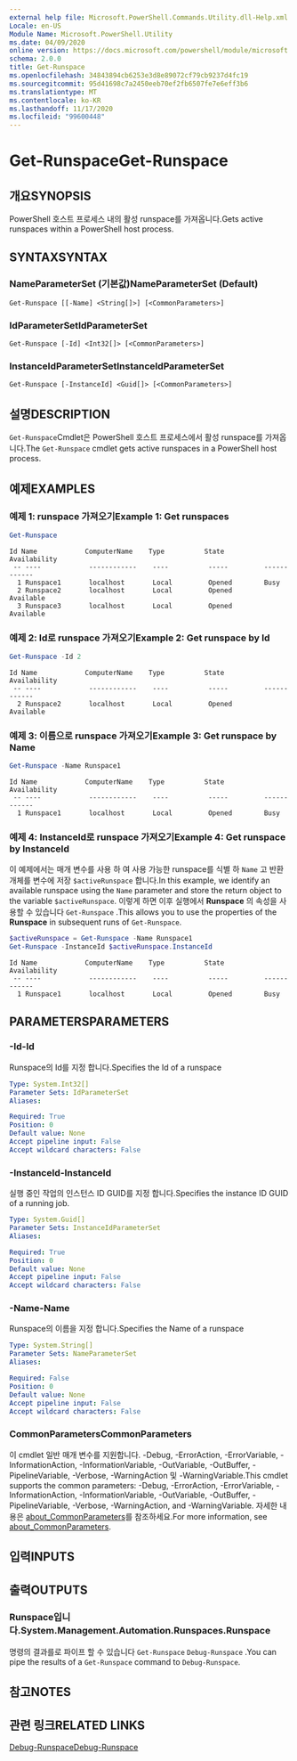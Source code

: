 ```yaml
---
external help file: Microsoft.PowerShell.Commands.Utility.dll-Help.xml
Locale: en-US
Module Name: Microsoft.PowerShell.Utility
ms.date: 04/09/2020
online version: https://docs.microsoft.com/powershell/module/microsoft.powershell.utility/get-runspace?view=powershell-7.2&WT.mc_id=ps-gethelp
schema: 2.0.0
title: Get-Runspace
ms.openlocfilehash: 34843894cb6253e3d8e89072cf79cb9237d4fc19
ms.sourcegitcommit: 95d41698c7a2450eeb70ef2fb6507fe7e6eff3b6
ms.translationtype: MT
ms.contentlocale: ko-KR
ms.lasthandoff: 11/17/2020
ms.locfileid: "99600448"
---
```

# <span data-ttu-id="3fe95-102">Get-Runspace</span><span class="sxs-lookup"><span data-stu-id="3fe95-102">Get-Runspace</span></span>

## <span data-ttu-id="3fe95-103">개요</span><span class="sxs-lookup"><span data-stu-id="3fe95-103">SYNOPSIS</span></span>
<span data-ttu-id="3fe95-104">PowerShell 호스트 프로세스 내의 활성 runspace를 가져옵니다.</span><span class="sxs-lookup"><span data-stu-id="3fe95-104">Gets active runspaces within a PowerShell host process.</span></span>

## <span data-ttu-id="3fe95-105">SYNTAX</span><span class="sxs-lookup"><span data-stu-id="3fe95-105">SYNTAX</span></span>

### <span data-ttu-id="3fe95-106">NameParameterSet (기본값)</span><span class="sxs-lookup"><span data-stu-id="3fe95-106">NameParameterSet (Default)</span></span>

```
Get-Runspace [[-Name] <String[]>] [<CommonParameters>]
```

### <span data-ttu-id="3fe95-107">IdParameterSet</span><span class="sxs-lookup"><span data-stu-id="3fe95-107">IdParameterSet</span></span>

```
Get-Runspace [-Id] <Int32[]> [<CommonParameters>]
```

### <span data-ttu-id="3fe95-108">InstanceIdParameterSet</span><span class="sxs-lookup"><span data-stu-id="3fe95-108">InstanceIdParameterSet</span></span>

```
Get-Runspace [-InstanceId] <Guid[]> [<CommonParameters>]
```

## <span data-ttu-id="3fe95-109">설명</span><span class="sxs-lookup"><span data-stu-id="3fe95-109">DESCRIPTION</span></span>

<span data-ttu-id="3fe95-110">`Get-Runspace`Cmdlet은 PowerShell 호스트 프로세스에서 활성 runspace를 가져옵니다.</span><span class="sxs-lookup"><span data-stu-id="3fe95-110">The `Get-Runspace` cmdlet gets active runspaces in a PowerShell host process.</span></span>

## <span data-ttu-id="3fe95-111">예제</span><span class="sxs-lookup"><span data-stu-id="3fe95-111">EXAMPLES</span></span>

### <span data-ttu-id="3fe95-112">예제 1: runspace 가져오기</span><span class="sxs-lookup"><span data-stu-id="3fe95-112">Example 1: Get runspaces</span></span>

```powershell
Get-Runspace
```

```Output
Id Name            ComputerName    Type          State         Availability
 -- ----            ------------    ----          -----         ------------
  1 Runspace1       localhost       Local         Opened        Busy
  2 Runspace2       localhost       Local         Opened        Available
  3 Runspace3       localhost       Local         Opened        Available
```

### <span data-ttu-id="3fe95-113">예제 2: Id로 runspace 가져오기</span><span class="sxs-lookup"><span data-stu-id="3fe95-113">Example 2: Get runspace by Id</span></span>

```powershell
Get-Runspace -Id 2
```

```Output
Id Name            ComputerName    Type          State         Availability
 -- ----            ------------    ----          -----         ------------
  2 Runspace2       localhost       Local         Opened        Available
```

### <span data-ttu-id="3fe95-114">예제 3: 이름으로 runspace 가져오기</span><span class="sxs-lookup"><span data-stu-id="3fe95-114">Example 3: Get runspace by Name</span></span>

```powershell
Get-Runspace -Name Runspace1
```

```Output
Id Name            ComputerName    Type          State         Availability
 -- ----            ------------    ----          -----         ------------
  1 Runspace1       localhost       Local         Opened        Busy
```

### <span data-ttu-id="3fe95-115">예제 4: InstanceId로 runspace 가져오기</span><span class="sxs-lookup"><span data-stu-id="3fe95-115">Example 4: Get runspace by InstanceId</span></span>

<span data-ttu-id="3fe95-116">이 예제에서는 매개 변수를 사용 하 여 사용 가능한 runspace를 식별 하 `Name` 고 반환 개체를 변수에 저장 `$activeRunspace` 합니다.</span><span class="sxs-lookup"><span data-stu-id="3fe95-116">In this example, we identify an available runspace using the `Name` parameter and store the return object to the variable `$activeRunspace`.</span></span> <span data-ttu-id="3fe95-117">이렇게 하면 이후 실행에서 **Runspace** 의 속성을 사용할 수 있습니다 `Get-Runspace` .</span><span class="sxs-lookup"><span data-stu-id="3fe95-117">This allows you to use the properties of the **Runspace** in subsequent runs of `Get-Runspace`.</span></span>

```powershell
$activeRunspace = Get-Runspace -Name Runspace1
Get-Runspace -InstanceId $activeRunspace.InstanceId
```

```Output
Id Name            ComputerName    Type          State         Availability
 -- ----            ------------    ----          -----         ------------
  1 Runspace1       localhost       Local         Opened        Busy
```

## <span data-ttu-id="3fe95-118">PARAMETERS</span><span class="sxs-lookup"><span data-stu-id="3fe95-118">PARAMETERS</span></span>

### <span data-ttu-id="3fe95-119">-Id</span><span class="sxs-lookup"><span data-stu-id="3fe95-119">-Id</span></span>

<span data-ttu-id="3fe95-120">Runspace의 Id를 지정 합니다.</span><span class="sxs-lookup"><span data-stu-id="3fe95-120">Specifies the Id of a runspace</span></span>

```yaml
Type: System.Int32[]
Parameter Sets: IdParameterSet
Aliases:

Required: True
Position: 0
Default value: None
Accept pipeline input: False
Accept wildcard characters: False
```

### <span data-ttu-id="3fe95-121">-InstanceId</span><span class="sxs-lookup"><span data-stu-id="3fe95-121">-InstanceId</span></span>

<span data-ttu-id="3fe95-122">실행 중인 작업의 인스턴스 ID GUID를 지정 합니다.</span><span class="sxs-lookup"><span data-stu-id="3fe95-122">Specifies the instance ID GUID of a running job.</span></span>

```yaml
Type: System.Guid[]
Parameter Sets: InstanceIdParameterSet
Aliases:

Required: True
Position: 0
Default value: None
Accept pipeline input: False
Accept wildcard characters: False
```

### <span data-ttu-id="3fe95-123">-Name</span><span class="sxs-lookup"><span data-stu-id="3fe95-123">-Name</span></span>

<span data-ttu-id="3fe95-124">Runspace의 이름을 지정 합니다.</span><span class="sxs-lookup"><span data-stu-id="3fe95-124">Specifies the Name of a runspace</span></span>

```yaml
Type: System.String[]
Parameter Sets: NameParameterSet
Aliases:

Required: False
Position: 0
Default value: None
Accept pipeline input: False
Accept wildcard characters: False
```

### <span data-ttu-id="3fe95-125">CommonParameters</span><span class="sxs-lookup"><span data-stu-id="3fe95-125">CommonParameters</span></span>

<span data-ttu-id="3fe95-126">이 cmdlet 일반 매개 변수를 지원합니다. -Debug, -ErrorAction, -ErrorVariable, -InformationAction, -InformationVariable, -OutVariable, -OutBuffer, -PipelineVariable, -Verbose, -WarningAction 및 -WarningVariable.</span><span class="sxs-lookup"><span data-stu-id="3fe95-126">This cmdlet supports the common parameters: -Debug, -ErrorAction, -ErrorVariable, -InformationAction, -InformationVariable, -OutVariable, -OutBuffer, -PipelineVariable, -Verbose, -WarningAction, and -WarningVariable.</span></span> <span data-ttu-id="3fe95-127">자세한 내용은 [about_CommonParameters](https://go.microsoft.com/fwlink/?LinkID=113216)를 참조하세요.</span><span class="sxs-lookup"><span data-stu-id="3fe95-127">For more information, see [about_CommonParameters](https://go.microsoft.com/fwlink/?LinkID=113216).</span></span>

## <span data-ttu-id="3fe95-128">입력</span><span class="sxs-lookup"><span data-stu-id="3fe95-128">INPUTS</span></span>

## <span data-ttu-id="3fe95-129">출력</span><span class="sxs-lookup"><span data-stu-id="3fe95-129">OUTPUTS</span></span>

### <span data-ttu-id="3fe95-130">Runspace입니다.</span><span class="sxs-lookup"><span data-stu-id="3fe95-130">System.Management.Automation.Runspaces.Runspace</span></span>

<span data-ttu-id="3fe95-131">명령의 결과를로 파이프 할 수 있습니다 `Get-Runspace` `Debug-Runspace` .</span><span class="sxs-lookup"><span data-stu-id="3fe95-131">You can pipe the results of a `Get-Runspace` command to `Debug-Runspace`.</span></span>

## <span data-ttu-id="3fe95-132">참고</span><span class="sxs-lookup"><span data-stu-id="3fe95-132">NOTES</span></span>

## <span data-ttu-id="3fe95-133">관련 링크</span><span class="sxs-lookup"><span data-stu-id="3fe95-133">RELATED LINKS</span></span>

[<span data-ttu-id="3fe95-134">Debug-Runspace</span><span class="sxs-lookup"><span data-stu-id="3fe95-134">Debug-Runspace</span></span>](Debug-Runspace.md)

